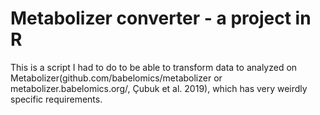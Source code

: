 # Metabolizer converter - a project in R

This is a script I had to do to be able to transform data to analyzed on Metabolizer(github.com/babelomics/metabolizer or metabolizer.babelomics.org/, Çubuk et al. 2019), which has very weirdly specific requirements.
